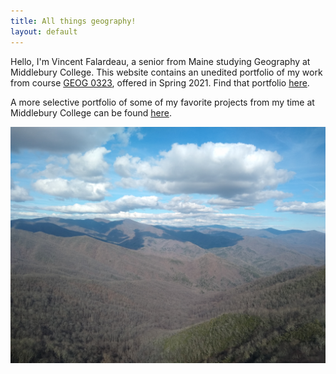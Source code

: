 ```yaml
---
title: All things geography!
layout: default
---
```


Hello, I'm Vincent Falardeau, a senior from Maine studying Geography at Middlebury College. This website contains an unedited portfolio of my work from course [GEOG 0323](https://gis4dev.github.io), offered in Spring 2021. Find that portfolio [here](opensource.html).

A more selective portfolio of some of my favorite projects from my time at Middlebury College can be found [here](portfolio.html).

![Smoky Mountains](portfolio/smokies.jpg)
